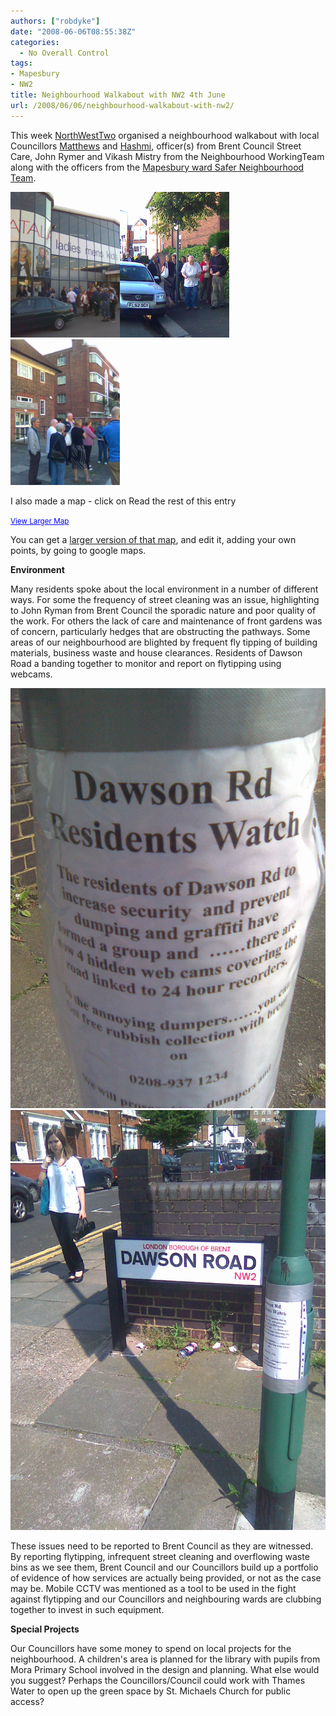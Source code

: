 ```yaml
---
authors: ["robdyke"]
date: "2008-06-06T08:55:38Z"
categories:
  - No Overall Control
tags:
- Mapesbury
- NW2
title: Neighbourhood Walkabout with NW2 4th June
url: /2008/06/06/neighbourhood-walkabout-with-nw2/
---
```

This week [NorthWestTwo](http://www.northwesttwo.co.uk/) organised a neighbourhood walkabout with local Councillors [Matthews](http://www.brent.gov.uk/democracy.nsf/66d8b8e642f063d780256a9400404f4e/4b67df26cc9c61a88025716b0035bd95!OpenDocument "Cllr Hayley Matthews") and [Hashmi](http://www.brent.gov.uk/democracy.nsf/66d8b8e642f063d780256a9400404f4e/0dd95166cfaf57068025716b003592bb!OpenDocument "Cllr Sami Hashmi"), officer(s) from Brent Council Street Care, John Rymer and Vikash Mistry from the Neighbourhood WorkingTeam along with the officers from the [Mapesbury ward Safer Neighbourhood Team](http://www.met.police.uk/saferneighbourhoods/boroughs/brent/saferneighbourhoods.htm "Metropolitian Police").

<img src="/pubfiles/2008/06/image041.jpg" alt="Matalan 1" width="175" /><img src="/pubfiles/2008/06/image043.jpg" alt="Neighbourhood Walkabout with NW2" width="175" /><img src="/pubfiles/2008/06/image045.jpg" alt="Library 1" width="175" />

I also made a map - click on Read the rest of this entry

<!--more-->


  
<small><a href="http://maps.google.com/maps/ms?ie=UTF8&hl=en&msa=0&msid=115909927456050710274.00044f2d468d1052a4b09&ll=51.55821,-0.222828&spn=0.004402,0.010021&source=embed" style="color: #0000ff; text-align: left">View Larger Map</a></small>

You can get a [larger version of that map](http://maps.google.com/maps/ms?ie=UTF8&hl=en&msa=0&msid=115909927456050710274.00044f2d468d1052a4b09&ll=51.55825,-0.220606&spn=0.008925,0.018797&z=16 "Googlemaps"), and edit it, adding your own points, by going to google maps.

**Environment**

Many residents spoke about the local environment in a number of different ways. For some the frequency of street cleaning was an issue, highlighting to John Ryman from Brent Council the sporadic nature and poor quality of the work. For others the lack of care and maintenance of front gardens was of concern, particularly hedges that are obstructing the pathways. Some areas of our neighbourhood are blighted by frequent fly tipping of building materials, business waste and house clearances. Residents of Dawson Road a banding together to monitor and report on flytipping using webcams.

 ![Dawson Road Residents Watch](/pubfiles/2008/06/image053.jpg)![Dawson Road Residents Watch](/pubfiles/2008/06/image055.jpg)

These issues need to be reported to Brent Council as they are witnessed. By reporting flytipping, infrequent street cleaning and overflowing waste bins as we see them, Brent Council and our Councillors build up a portfolio of evidence of how services are actually being provided, or not as the case may be. Mobile CCTV was mentioned as a tool to be used in the fight against flytipping and our Councillors and neighbouring wards are clubbing together to invest in such equipment.

**Special Projects**

Our Councillors have some money to spend on local projects for the neighbourhood. A children's area is planned for the library with pupils from Mora Primary School involved in the design and planning. What else would you suggest? Perhaps the Councillors/Council could work with Thames Water to open up the green space by St. Michaels Church for public access?